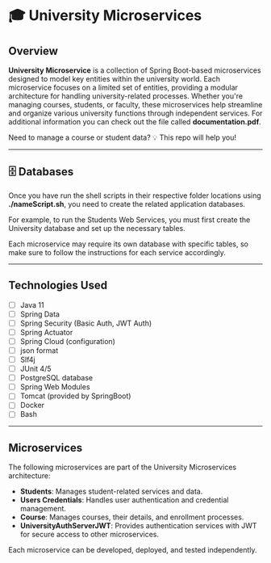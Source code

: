 # 🎓 University Microservices 
## Overview

**University Microservice** is a collection of Spring Boot-based microservices designed to model key entities within the university world. Each microservice focuses on a limited set of entities, providing a modular architecture for handling university-related processes.
Whether you're managing courses, students, or faculty, these microservices help streamline and organize various university functions through independent services.
For additional information you can check out the file called **documentation.pdf**. 


Need to manage a course or student data? 💡 This repo will help you!

---

## 🗄️ Databases
Once you have run the shell scripts in their respective folder locations using **./nameScript.sh**, you need to create the related application databases.

For example, to run the Students Web Services, you must first create the University database and set up the necessary tables.

Each microservice may require its own database with specific tables, so make sure to follow the instructions for each service accordingly.

---
## Technologies Used

- [ ] Java 11
- [ ] Spring Data
- [ ] Spring Security (Basic Auth, JWT Auth)
- [ ] Spring Actuator
- [ ] Spring Cloud (configuration)
- [ ] json format
- [ ] Slf4j
- [ ] JUnit 4/5
- [ ] PostgreSQL database
- [ ] Spring Web Modules
- [ ] Tomcat (provided by SpringBoot)
- [ ] Docker 
- [ ] Bash 

---
## Microservices

The following microservices are part of the University Microservices architecture:

 - **Students**: Manages student-related services and data.
 - **Users Credentials**: Handles user authentication and credential management.
 - **Course**: Manages courses, their details, and enrollment processes.
 - **UniversityAuthServerJWT**: Provides authentication services with JWT for secure access to other microservices.

Each microservice can be developed, deployed, and tested independently.




